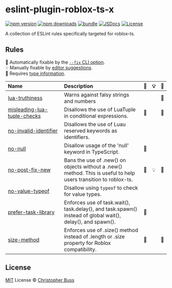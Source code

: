 # eslint-plugin-roblox-ts-x

[![npm version][npm-version-src]][npm-version-href]
[![npm downloads][npm-downloads-src]][npm-downloads-href]
[![bundle][bundle-src]][bundle-href]
[![JSDocs][jsdocs-src]][jsdocs-href]
[![License][license-src]][license-href]

A collection of ESLint rules specifically targeted for roblox-ts.

## Rules

<!-- Do not manually modify this list. Run: `npm run eslint-docs` -->
<!-- begin auto-generated rules list -->

🔧 Automatically fixable by the [`--fix` CLI option](https://eslint.org/docs/user-guide/command-line-interface#--fix).\
💡 Manually fixable by [editor suggestions](https://eslint.org/docs/latest/use/core-concepts#rule-suggestions).\
💭 Requires [type information](https://typescript-eslint.io/linting/typed-linting).

| Name                                                                                  | Description                                                                                                      | 🔧 | 💡 | 💭 |
| :------------------------------------------------------------------------------------ | :--------------------------------------------------------------------------------------------------------------- | :- | :- | :- |
| [lua-truthiness](src/rules/lua-truthiness/documentation.md)                           | Warns against falsy strings and numbers                                                                          |    |    | 💭 |
| [misleading-lua-tuple-checks](src/rules/misleading-lua-tuple-checks/documentation.md) | Disallows the use of LuaTuple in conditional expressions.                                                        | 🔧 |    | 💭 |
| [no-invalid-identifier](src/rules/no-invalid-identifier/documentation.md)             | Disallows the use of Luau reserved keywords as identifiers.                                                      |    |    |    |
| [no-null](src/rules/no-null/documentation.md)                                         | Disallow usage of the 'null' keyword in TypeScript.                                                              | 🔧 |    |    |
| [no-post-fix-new](src/rules/no-post-fix-new/documentation.md)                         | Bans the use of .new() on objects without a .new() method. This is useful to help users transition to roblox-ts. | 🔧 | 💡 | 💭 |
| [no-value-typeof](src/rules/no-value-typeof/documentation.md)                         | Disallow using `typeof` to check for value types.                                                                |    |    |    |
| [prefer-task-library](src/rules/prefer-task-library/documentation.md)                 | Enforces use of task.wait(), task.delay(), and task.spawn() instead of global wait(), delay(), and spawn().      | 🔧 |    |    |
| [size-method](src/rules/size-method/documentation.md)                                 | Enforces use of .size() method instead of .length or .size property for Roblox compatibility.                    | 🔧 |    | 💭 |

<!-- end auto-generated rules list -->

## License

[MIT](./LICENSE) License © [Christopher Buss](https://github.com/christopher-buss)

<!-- Badges -->

[npm-version-src]: https://img.shields.io/npm/v/eslint-plugin-roblox-ts-x?style=flat&colorA=080f12&colorB=1fa669
[npm-version-href]: https://npmjs.com/package/eslint-plugin-roblox-ts-x
[npm-downloads-src]: https://img.shields.io/npm/dm/eslint-plugin-roblox-ts-x?style=flat&colorA=080f12&colorB=1fa669
[npm-downloads-href]: https://npmjs.com/package/eslint-plugin-roblox-ts-x
[bundle-src]: https://img.shields.io/bundlephobia/minzip/eslint-plugin-roblox-ts-x?style=flat&colorA=080f12&colorB=1fa669&label=minzip
[bundle-href]: https://bundlephobia.com/result?p=eslint-plugin-roblox-ts-x
[license-src]: https://img.shields.io/github/license/christopher-buss/eslint-plugin-roblox-ts-x.svg?style=flat&colorA=080f12&colorB=1fa669
[license-href]: https://github.com/christopher-buss/eslint-plugin-roblox-ts-x/blob/main/LICENSE
[jsdocs-src]: https://img.shields.io/badge/jsdocs-reference-080f12?style=flat&colorA=080f12&colorB=1fa669
[jsdocs-href]: https://www.jsdocs.io/package/eslint-plugin-roblox-ts-x
